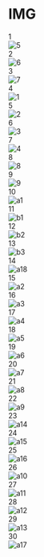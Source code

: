 # IMG  
1  
![5](https://user-images.githubusercontent.com/112248245/187024962-43cd20ee-e329-456e-92b4-410b742c7291.jpeg)  
2  
![6](https://user-images.githubusercontent.com/112248245/187024964-91f17434-8d5e-41f7-842b-cb287ab8631f.jpeg)  
3  
![7](https://user-images.githubusercontent.com/112248245/187024966-ef46f67b-e788-490c-82e2-3cb6ded41e18.jpeg)  
4  
![1](https://user-images.githubusercontent.com/112248245/187024967-e44983a0-8339-4153-bb17-03a39e9a7caa.jpeg)  
5  
![2](https://user-images.githubusercontent.com/112248245/187024968-766f0267-d9a2-4a93-83fb-a6c7b8d259c3.jpeg)  
6  
![3](https://user-images.githubusercontent.com/112248245/187024969-73646ffa-43e3-4808-99d3-72e55c75b7b4.jpeg)  
7  
![4](https://user-images.githubusercontent.com/112248245/187024971-1b9b2711-4cb1-46cb-be03-2d8eecd6500b.jpeg)  
8  
![8](https://user-images.githubusercontent.com/112248245/187024984-1ccf59d5-7cf7-496c-8dd7-f9cccd6f454a.jpeg)  
9  
![9](https://user-images.githubusercontent.com/112248245/187024987-fa3f325a-18e8-451e-b2cd-5f24cbf26c22.jpeg)  
10  
![a1](https://user-images.githubusercontent.com/112248245/187024972-5229eb86-5874-494a-8673-c85c93268c39.jpeg)  
11  
![b1](https://user-images.githubusercontent.com/112248245/187025028-d525c3a5-cf66-4531-9405-52d2555aaf56.jpeg)  
12  
![b2](https://user-images.githubusercontent.com/112248245/187025030-6d828102-01e9-4cb9-9a40-d16f8aaebb1d.jpeg)  
13  
![b3](https://user-images.githubusercontent.com/112248245/187025031-82177d6f-3769-4502-a3c5-28dd7448d911.jpeg)   
14  
![a18](https://user-images.githubusercontent.com/112248245/187027340-c7c451a7-22f8-4384-a72a-11369fe81349.jpeg)  
15    
![a2](https://user-images.githubusercontent.com/112248245/187027308-50d51e0e-0f76-4565-b89d-6a12a031d2dc.jpeg)  
16  
![a3](https://user-images.githubusercontent.com/112248245/187027309-eaef7002-87dd-46e5-b551-e64f206553fb.jpeg)  
17  
![a4](https://user-images.githubusercontent.com/112248245/187027310-f5894438-ad42-4d50-94ce-3b5d111c19b3.jpeg)  
18  
![a5](https://user-images.githubusercontent.com/112248245/187027312-7c0829af-0f7f-4d1e-aa88-ea30fc597af2.jpeg)  
19  
![a6](https://user-images.githubusercontent.com/112248245/187027313-0c272ca3-7fb4-405f-bf13-570b390013da.jpeg)  
20  
![a7](https://user-images.githubusercontent.com/112248245/187027314-78571644-984a-45c6-8065-7ca897f40e48.jpeg)  
21  
![a8](https://user-images.githubusercontent.com/112248245/187027317-929df860-7a0a-451d-b438-d4537c0be870.jpeg)  
22  
![a9](https://user-images.githubusercontent.com/112248245/187027318-4e25ab9c-f78a-4c4c-a368-1f16aec72e59.jpeg)  
23  
![a14](https://user-images.githubusercontent.com/112248245/187027321-72473d07-ad17-4500-8561-f7c6d5d0a3a8.jpeg)  
24  
![a15](https://user-images.githubusercontent.com/112248245/187027323-fb0c6ae0-7926-4020-a35b-30f0b46f7ab1.jpeg)  
25  
![a16](https://user-images.githubusercontent.com/112248245/187027324-64530f5a-5465-437d-8071-8f1db3a33a9c.jpeg)  
26  
![a10](https://user-images.githubusercontent.com/112248245/187027332-97dd825a-d3ea-4bd6-b03f-0d2091da795b.jpeg)  
27  
![a11](https://user-images.githubusercontent.com/112248245/187027335-c154335f-85c1-4c89-9f67-371a4da592fa.jpeg)  
28  
![a12](https://user-images.githubusercontent.com/112248245/187027336-ba312502-81c6-4eb0-8a0f-1f078d657f98.jpeg)  
29  
![a13](https://user-images.githubusercontent.com/112248245/187027338-1804f364-2950-4a31-8244-d3e25e7ac228.jpeg)  
30  
![a17](https://user-images.githubusercontent.com/112248245/187027326-edc65861-6d07-4685-ac05-5ee662143d3a.jpeg)  
